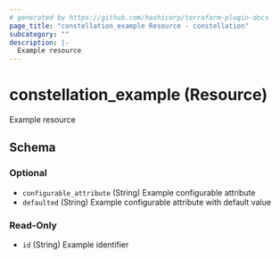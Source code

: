 ```yaml
---
# generated by https://github.com/hashicorp/terraform-plugin-docs
page_title: "constellation_example Resource - constellation"
subcategory: ""
description: |-
  Example resource
---
```


# constellation_example (Resource)

Example resource



<!-- schema generated by tfplugindocs -->
## Schema

### Optional

- `configurable_attribute` (String) Example configurable attribute
- `defaulted` (String) Example configurable attribute with default value

### Read-Only

- `id` (String) Example identifier
